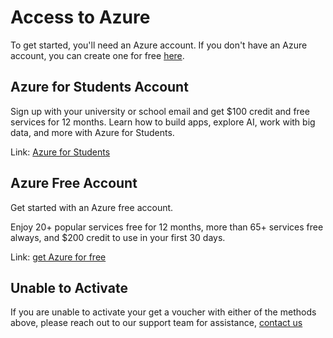 # Access to Azure

To get started, you'll need an Azure account. If you don't have an Azure account, you can create one for free [here](https://azure.microsoft.com/en-us/free/).

## Azure for Students Account

Sign up with your university or school email and get $100 credit and free services for 12 months. Learn how to build apps, explore AI, work with big data, and more with Azure for Students.

Link: [Azure for Students](https://azure.microsoft.com/en-us/free/students)

## Azure Free Account

Get started with an Azure free account.

Enjoy 20+ popular services free for 12 months, more than 65+ services free always, and $200 credit to use in your first 30 days.

Link: [get Azure for free](https://azure.microsoft.com/en-us/free/)

## Unable to Activate

If you are unable to activate your get a voucher with either of the methods above, please reach out to our support team for assistance, [contact us](mailto:ainsi-hack-together@service.microsoft.com)